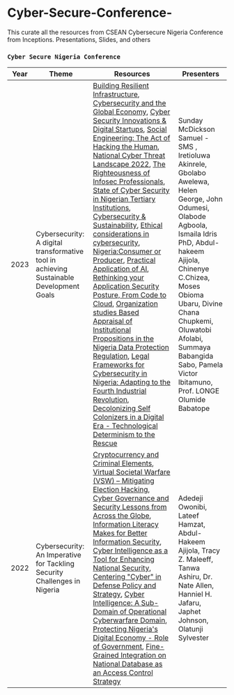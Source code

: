 # Cyber-Secure-Conference-
This curate all the resources from CSEAN Cybersecure Nigeria Conference from Inceptions. Presentations, Slides, and others
### `Cyber Secure Nigeria Conference`

| Year | Theme | Resources | Presenters |
| --- | --- | --- |---
| 2023 |Cybersecurity: A digital transformative tool in achieving Sustainable Development Goals | [Building Resilient Infrastructure](https://csean-my.sharepoint.com/:b:/g/personal/conference_csean_org_ng/EdsED0iaB0dKk6dx_xiWY_YB_e_yxG00VmcR50MYDA35cw?e=9av9zt), [Cybersecurity and the Global Economy](https://csean-my.sharepoint.com/:b:/g/personal/conference_csean_org_ng/EWSnHcQKMBpIjk_7gnLPmXQBxg-8N6Za3sgnBxRfehR_Ag?e=TK7oDB), [Cyber Security Innovations & Digital Startups](https://csean-my.sharepoint.com/:b:/g/personal/conference_csean_org_ng/EUUpJBoXN4lEoOoxmkGaOScB4vUb2bQfO-EMq_szhy4W3A?e=hS1Y64), [Social Engineering: The Act of Hacking the Human](https://csean-my.sharepoint.com/:b:/g/personal/conference_csean_org_ng/EURMHfEbKYpMtbvy1W8-EWIBgY1qJn20BXg7S9h3fbIdAA?e=cb9Bua), [National Cyber Threat Landscape 2022](https://csean-my.sharepoint.com/:b:/g/personal/conference_csean_org_ng/EfWSu2LTQQtBkTx4bCdR_roBI-uVZGDswtjsOE0PtYjmJA?e=BdzghJ), [The Righteousness of Infosec Professionals](https://csean-my.sharepoint.com/:b:/g/personal/conference_csean_org_ng/EQ3dUDIQCyNFrWFMGps6kjgBL2g5BphZd5P0ggzO5Dghqw?e=56E3g6), [State of Cyber Security in Nigerian Tertiary Institutions](https://csean-my.sharepoint.com/:b:/g/personal/conference_csean_org_ng/EbVVUNjdy5tHpDM3nMVoIikBwEsr0O6e0W1mLCx78_mI7Q?e=88HL6j), [Cybersecurity & Sustainability](https://csean-my.sharepoint.com/:b:/g/personal/conference_csean_org_ng/EeTXH9nmVchCjL9y4rlSpZYBvAFK7RRXHiCG1c9D_-atCg?e=RsiZLz), [Ethical considerations in cybersecurity](https://csean-my.sharepoint.com/:b:/g/personal/conference_csean_org_ng/EV5H67sZu5xBnUcHXS_QpuEBTD27YbAmXDnK4GCkiA2amA?e=KRcnm8), [Nigeria:Consumer or Producer](https://csean-my.sharepoint.com/:b:/g/personal/conference_csean_org_ng/ETxX0c6FSd1Ds28UkyyvdT0BMAA2Dne_mF1Pw5M4Gztezg?e=siC53O), [Practical Application of AI](https://csean-my.sharepoint.com/:b:/g/personal/conference_csean_org_ng/Eao8DAcqHCpFksk8vYWb7qUB5hbbOdSt07bX3PtvO7QaCg?e=Nyqjep), [Rethinking your Application Security Posture, From Code to Cloud](https://csean-my.sharepoint.com/:b:/g/personal/conference_csean_org_ng/Ed_Zjeu8fbxGhIy7982ykAYBjS1z2_M7lrC9tlFjKthS-Q?e=KRQPBN), [Organization studies Based Appraisal of Institutional Propositions in the Nigeria Data Protection Regulation](https://csean-my.sharepoint.com/:b:/g/personal/conference_csean_org_ng/EXyOARzfzq5Mrev0o48bRHEBND4s9jsj32d1ShP5bjt_NQ?e=gVDX9x), [Legal Frameworks for Cybersecurity in Nigeria: Adapting to the Fourth Industrial Revolution](https://csean-my.sharepoint.com/:b:/g/personal/conference_csean_org_ng/EXJyY5i0kEpCrT2ysruJbNABq9KkoNCuYMocowsntbnELw?e=2HlNcw), [Decolonizing Self Colonizers in a Digital Era - Technological Determinism to the Rescue](https://csean-my.sharepoint.com/:b:/g/personal/conference_csean_org_ng/Ecp2zxr860hFowp_qgzUricBK25KVLip9S6tn9FtBL2IFQ?e=BPCQ9y) | Sunday McDickson Samuel -SMS , Iretioluwa Akinrele, Gbolabo Awelewa, Helen George, John Odumesi, Olabode Agboola, Ismaila Idris PhD, Abdul-hakeem Ajijola, Chinenye C.Chizea, Moses Obioma Ubaru, Divine Chana Chupkemi, Oluwatobi Afolabi, Summaya Babangida Sabo, Pamela Victor Ibitamuno, Prof. LONGE Olumide Babatope
| 2022 | Cybersecurity: An Imperative for Tackling Security Challenges in Nigeria | [Cryptocurrency and Criminal Elements](https://csean-my.sharepoint.com/:b:/g/personal/conference_csean_org_ng/EeLOEUzOODlNgIWJyMmPcpcBUnAOZlZ3_liOykarsiPn_w?e=SJk3GG), [Virtual Societal Warfare (VSW) – Mitigating Election Hacking](https://csean-my.sharepoint.com/:b:/g/personal/conference_csean_org_ng/ERfwPPNcXgZDigI3TVXQ3ZYBXgvqPAN8p-g6zM5wn4ZkMg?e=mjT4of), [Cyber Governance and Security Lessons from Across the Globe](https://csean-my.sharepoint.com/:b:/g/personal/conference_csean_org_ng/Ed6kr7ljoK1GmBwSI7k4gP4BTjbOFHUDDRTbCKzmwwspPg?e=zA3Sdm), [Information Literacy Makes for Better Information Security](https://csean-my.sharepoint.com/:b:/g/personal/conference_csean_org_ng/EctCFvq-VrVIoilqI0_m658BVMyY8_j3muCe_7gie6zEpg?e=y0Mz8b), [Cyber Intelligence as a Tool for Enhancing National Security](https://csean-my.sharepoint.com/:b:/g/personal/conference_csean_org_ng/ETgFx9E_2vhBldxeLGM9BFkBBXXXcdSlu7ahZc9jo0YjXg?e=kXo8Nd), [Centering "Cyber" in Defense Policy and Strategy](https://csean-my.sharepoint.com/:b:/g/personal/conference_csean_org_ng/EQm5QpcXEcZOnIwjLqxehOsBhRpXapsTtjFVrDIgjrP9xA?e=k29KVu), [Cyber Intelligence: A Sub-Domain of Operational Cyberwarfare Domain](https://csean-my.sharepoint.com/:b:/g/personal/conference_csean_org_ng/EXGQ4T90IKtOpA5pN0P6j8ABhuxFWiXm55Cl7aPuVMbh4A?e=uAwglz), [Protecting Nigeria's Digital Economy - Role of Government](https://csean-my.sharepoint.com/:b:/g/personal/conference_csean_org_ng/Ecr-dNJz9tlIlqV93DrB6EsBwpnOhxJIpXo-4CguRtMMtQ?e=k7gtXk), [Fine-Grained Integration on National Database as an Access Control Strategy](https://csean-my.sharepoint.com/:b:/g/personal/conference_csean_org_ng/ETp5ZbpCov9HnCdQjb_8VpkBxpQJqSuRVq9semQZDqHcBg?e=tGkfZf) | Adedeji Owonibi, Lateef Hamzat, Abdul-Hakeem Ajijola, Tracy Z. Maleeff, Tanwa Ashiru, Dr. Nate Allen, Hanniel H. Jafaru, Japhet Johnson, Olatunji Sylvester

